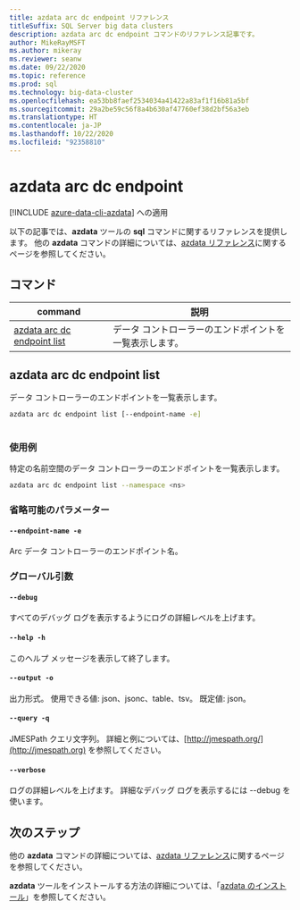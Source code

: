 ```yaml
---
title: azdata arc dc endpoint リファレンス
titleSuffix: SQL Server big data clusters
description: azdata arc dc endpoint コマンドのリファレンス記事です。
author: MikeRayMSFT
ms.author: mikeray
ms.reviewer: seanw
ms.date: 09/22/2020
ms.topic: reference
ms.prod: sql
ms.technology: big-data-cluster
ms.openlocfilehash: ea53bb8faef2534034a41422a83af1f16b81a5bf
ms.sourcegitcommit: 29a2be59c56f8a4b630af47760ef38d2bf56a3eb
ms.translationtype: HT
ms.contentlocale: ja-JP
ms.lasthandoff: 10/22/2020
ms.locfileid: "92358810"
---
```

# <a name="azdata-arc-dc-endpoint"></a>azdata arc dc endpoint

[!INCLUDE [azure-data-cli-azdata](../../includes/azure-data-cli-azdata.md)] への適用

以下の記事では、**azdata** ツールの **sql** コマンドに関するリファレンスを提供します。 他の **azdata** コマンドの詳細については、[azdata リファレンス](reference-azdata.md)に関するページを参照してください。

## <a name="commands"></a>コマンド

|command|説明|
| --- | --- |
[azdata arc dc endpoint list](#azdata-arc-dc-endpoint-list) | データ コントローラーのエンドポイントを一覧表示します。
## <a name="azdata-arc-dc-endpoint-list"></a>azdata arc dc endpoint list
データ コントローラーのエンドポイントを一覧表示します。
```bash
azdata arc dc endpoint list [--endpoint-name -e] 
                            
```
### <a name="examples"></a>使用例
特定の名前空間のデータ コントローラーのエンドポイントを一覧表示します。
```bash
azdata arc dc endpoint list --namespace <ns>
```
### <a name="optional-parameters"></a>省略可能のパラメーター
#### `--endpoint-name -e`
Arc データ コントローラーのエンドポイント名。
### <a name="global-arguments"></a>グローバル引数
#### `--debug`
すべてのデバッグ ログを表示するようにログの詳細レベルを上げます。
#### `--help -h`
このヘルプ メッセージを表示して終了します。
#### `--output -o`
出力形式。  使用できる値: json、jsonc、table、tsv。  既定値: json。
#### `--query -q`
JMESPath クエリ文字列。 詳細と例については、[http://jmespath.org/](http://jmespath.org) を参照してください。
#### `--verbose`
ログの詳細レベルを上げます。 詳細なデバッグ ログを表示するには --debug を使います。

## <a name="next-steps"></a>次のステップ

他の **azdata** コマンドの詳細については、[azdata リファレンス](reference-azdata.md)に関するページを参照してください。 

**azdata** ツールをインストールする方法の詳細については、「[azdata のインストール](..\install\deploy-install-azdata.md)」を参照してください。

